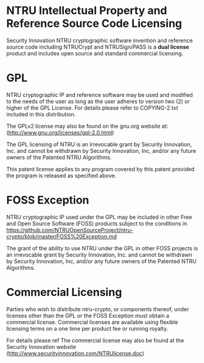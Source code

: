 NTRU Intellectual Property and Reference Source Code Licensing
===============================================================
Security Innovation NTRU cryptographic software invention and reference source code including NTRUCrypt and NTRUSign/PASS is a **dual license** product and includes open source and standard commercial licensing. 

GPL
===========
NTRU cryptographic IP and reference software  may be used and modified to the needs of the user as long as the user adheres to version two (2) or higher of the GPL License. For  details please refer to COPYING-2.txt included in this distribution.
 
The GPLv2 license may also be found on the gnu.org website at:
(http://www.gnu.org/licenses/gpl-2.0.html)
 
The GPL licensing of NTRU is an irrevocable grant by Security Innovation, Inc. and cannot be withdrawn by Security Innovation, Inc, and/or any future owners of the Patented NTRU Algorithms.

This patent license applies to any program covered by this patent provided the program is released as specified above.
 
FOSS Exception
================
NTRU cryptographic IP used under the GPL may be included in other Free and Open Source Software (FOSS) products subject to the conditions in https://github.com/NTRUOpenSourceProject/ntru-crypto/blob/master/FOSS%20Exception.md
 
The grant of the ability to use NTRU under the GPL in other FOSS projects is an irrevocable grant by Security Innovation, Inc. and cannot be withdrawn by Security Innovation, Inc, and/or any future owners of the Patented NTRU Algorithms.
 
Commercial Licensing
====================
Parties who wish to distribute ntru-crypto, or components thereof, under licenses other
than the GPL or the FOSS Exception must obtain a commercial license. Commercial licenses are available using flexible licensing terms on a one time per product fee or running royalty. 


For details please ref
The commercial license may also be found at the Security Innovation website (http://www.securityinnovation.com/NTRUlicense.doc)

